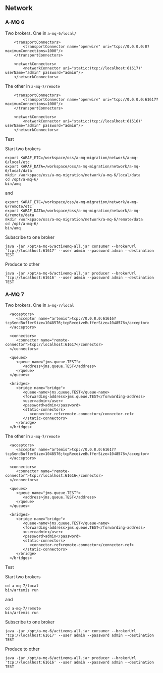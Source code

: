 ## Network

### A-MQ 6

Two brokers. One in `a-mq-6/local/`

        <transportConnectors>
            <transportConnector name="openwire" uri="tcp://0.0.0.0:0?maximumConnections=1000"/>
        </transportConnectors>

        <networkConnectors>
            <networkConnector uri="static:(tcp://localhost:61617)" userName="admin" password="admin"/>
        </networkConnectors> 

The other in `a-mq-7/remote`

        <transportConnectors>
            <transportConnector name="openwire" uri="tcp://0.0.0.0:61617?maximumConnections=1000"/>
        </transportConnectors>

        <networkConnectors>
            <networkConnector uri="static:(tcp://localhost:61616)" userName="admin" password="admin"/>
        </networkConnectors>          


Test

Start two brokers


	export KARAF_ETC=/workspace/oss/a-mq-migration/network/a-mq-6/local/etc
	export KARAF_DATA=/workspace/oss/a-mq-migration/network/a-mq-6/local/data
	mkdir /workspace/oss/a-mq-migration/network/a-mq-6/local/data
	cd /opt/a-mq-6/
	bin/amq


and

	export KARAF_ETC=/workspace/oss/a-mq-migration/network/a-mq-6/remote/etc
	export KARAF_DATA=/workspace/oss/a-mq-migration/network/a-mq-6/remote/data
	mkdir /workspace/oss/a-mq-migration/network/a-mq-6/remote/data
	cd /opt/a-mq-6/
	bin/amq

Subscribe to one broker

	java -jar /opt/a-mq-6/activemq-all.jar consumer --brokerUrl 'tcp://localhost:61617' --user admin --password admin --destination TEST

Produce to other

	java -jar /opt/a-mq-6/activemq-all.jar producer --brokerUrl 'tcp://localhost:61616' --user admin --password admin --destination TEST


### A-MQ 7

Two brokers. One in `a-mq-7/local`

      <acceptors>
         <acceptor name="artemis">tcp://0.0.0.0:61616?tcpSendBufferSize=1048576;tcpReceiveBufferSize=1048576</acceptor>
      </acceptors>

      <connectors>
         <connector name="remote-connector">tcp://localhost:61617</connector>
      </connectors>

      <queues>
         <queue name="jms.queue.TEST">
            <address>jms.queue.TEST</address>
         </queue>
      </queues>        

      <bridges>
         <bridge name="bridge">
            <queue-name>jms.queue.TEST</queue-name>
            <forwarding-address>jms.queue.TEST</forwarding-address>
            <user>admin</user>
            <password>admin</password>
            <static-connectors>
               <connector-ref>remote-connector</connector-ref>
            </static-connectors>
         </bridge>
      </bridges>

The other in `a-mq-7/remote`

      <acceptors>
         <acceptor name="artemis">tcp://0.0.0.0:61617?tcpSendBufferSize=1048576;tcpReceiveBufferSize=1048576</acceptor>
      </acceptors>

      <connectors>
         <connector name="remote-connector">tcp://localhost:61616</connector>
      </connectors>

      <queues>
         <queue name="jms.queue.TEST">
            <address>jms.queue.TEST</address>
         </queue>
      </queues>      

      <bridges>
         <bridge name="bridge">
            <queue-name>jms.queue.TEST</queue-name>
            <forwarding-address>jms.queue.TEST</forwarding-address>
            <user>admin</user>
            <password>admin</password>            
            <static-connectors>
               <connector-ref>remote-connector</connector-ref>
            </static-connectors>
         </bridge>
      </bridges>

Test

Start two brokers

	cd a-mq-7/local
	bin/artemis run

and

	cd a-mq-7/remote
	bin/artemis run


Subscribe to one broker

	java -jar /opt/a-mq-6/activemq-all.jar consumer --brokerUrl 'tcp://localhost:61617' --user admin --password admin --destination TEST

Produce to other

	java -jar /opt/a-mq-6/activemq-all.jar producer --brokerUrl 'tcp://localhost:61616' --user admin --password admin --destination TEST      
